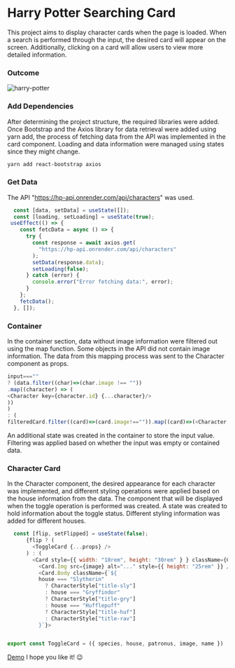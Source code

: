# Harry Potter Searching Card

This project aims to display character cards when the page is loaded. When a search is performed through the input, the desired card will appear on the screen. Additionally, clicking on a card will allow users to view more detailed information.
### Outcome
![harry-potter](https://github.com/vildancetin/harry-potter-card/assets/75564722/5abd4443-b2fd-4e31-b44e-5719671eb557)

### Add Dependencies
After determining the project structure, the required libraries were added. Once Bootstrap and the Axios library for data retrieval were added using yarn add, the process of fetching data from the API was implemented in the card component. Loading and data information were managed using states since they might change.
```bash
yarn add react-bootstrap axios
```
### Get Data

The API "https://hp-api.onrender.com/api/characters" was used.
```javascript
  const [data, setData] = useState([]);
  const [loading, setLoading] = useState(true);
 useEffect(() => {
    const fetcData = async () => {
      try {
        const response = await axios.get(
          "https://hp-api.onrender.com/api/characters"
        );
        setData(response.data);
        setLoading(false);
      } catch (error) {
        console.error("Error fetching data:", error);
      }
    };
    fetcData();
  }, []);

```
### Container
In the container section, data without image information were filtered out using the map function. Some objects in the API did not contain image information. The data from this mapping process was sent to the Character component as props.
```javascript
input===""
? (data.filter((char)=>(char.image !== ""))
.map((character) => (
<Character key={character.id} {...character}/>
))
)
: (
filteredCard.filter((card)=>(card.image!=="")).map((card)=>(<Character key={card.id} {...card}/>)))
```
An additional state was created in the container to store the input value. Filtering was applied based on whether the input was empty or contained data.
### Character Card
In the Character component, the desired appearance for each character was implemented, and different styling operations were applied based on the house information from the data. The component that will be displayed when the toggle operation is performed was created. A state was created to hold information about the toggle status. Different styling information was added for different houses.
```javascript
  const [flip, setFlipped] = useState(false);
      {flip ? (
        <ToggleCard {...props} />
      ) : (
        <Card style={{ width: "18rem", height: "30rem" } } className={CharacterStyle.card}>
          <Card.Img src={image} alt="..." style={{ height: "25rem" }} />
          <Card.Body className={`${
          house === "Slytherin"
            ? CharacterStyle["title-sly"]
            : house === "Gryffindor"
            ? CharacterStyle["title-gry"]
            : house === "Hufflepuff"
            ? CharacterStyle["title-huf"]
            : CharacterStyle["title-rav"]
          }`}>


export const ToggleCard = ({ species, house, patronus, image, name })
```
[Demo](https://harry-potter-card.netlify.app/)
I hope you like it! 😉
